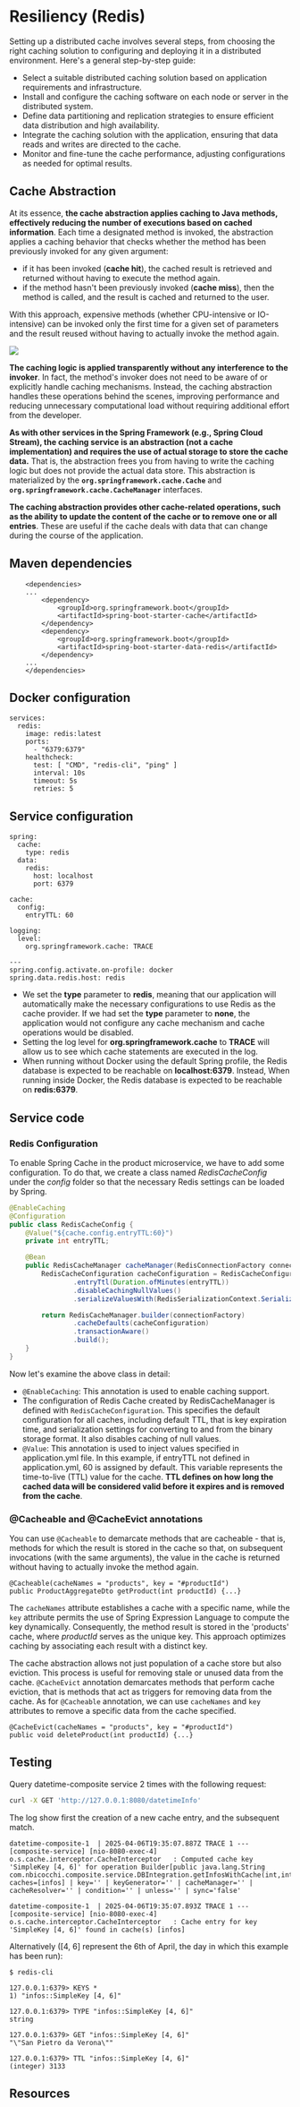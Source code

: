# Resiliency (Redis)

Setting up a distributed cache involves several steps, from choosing the right caching solution to configuring and deploying it in a distributed environment. Here's a general step-by-step guide:

* Select a suitable distributed caching solution based on application requirements and infrastructure.
* Install and configure the caching software on each node or server in the distributed system.
* Define data partitioning and replication strategies to ensure efficient data distribution and high availability.
* Integrate the caching solution with the application, ensuring that data reads and writes are directed to the cache.
* Monitor and fine-tune the cache performance, adjusting configurations as needed for optimal results.

## Cache Abstraction

At its essence, **the cache abstraction applies caching to Java methods, effectively reducing the number of executions based on cached information**. Each time a designated method is invoked, the abstraction applies a caching behavior that checks whether the method has been previously invoked for any given argument:

* if it has been invoked (**cache hit**), the cached result is retrieved and returned without having to execute the method again.
* if the method hasn't been previously invoked (**cache miss**), then the method is called, and the result is cached and returned to the user.

With this approach, expensive methods (whether CPU-intensive or IO-intensive) can be invoked only the first time for a given set of parameters and the result reused without having to actually invoke the method again.

![](images/cache-spring-boot-redis.webp)

**The caching logic is applied transparently without any interference to the invoker**. In fact, the method's invoker does not need to be aware of or explicitly handle caching mechanisms. Instead, the caching abstraction handles these operations behind the scenes, improving performance and reducing unnecessary computational load without requiring additional effort from the developer.

**As with other services in the Spring Framework (e.g., Spring Cloud Stream), the caching service is an abstraction (not a cache implementation) and requires the use of actual storage to store the cache data.** That is, the abstraction frees you from having to write the caching logic but does not provide the actual data store. This abstraction is materialized by the **`org.springframework.cache.Cache`** and **`org.springframework.cache.CacheManager`** interfaces.

**The caching abstraction provides other cache-related operations, such as the ability to update the content of the cache or to remove one or all entries**. These are useful if the cache deals with data that can change during the course of the application.


## Maven dependencies

```
	<dependencies>
	...
		<dependency>
			<groupId>org.springframework.boot</groupId>
			<artifactId>spring-boot-starter-cache</artifactId>
		</dependency>
		<dependency>
			<groupId>org.springframework.boot</groupId>
			<artifactId>spring-boot-starter-data-redis</artifactId>
		</dependency>
	...
	</dependencies>
```

## Docker configuration

```
services:
  redis:
    image: redis:latest
    ports:
      - "6379:6379"
    healthcheck:
      test: [ "CMD", "redis-cli", "ping" ]
      interval: 10s
      timeout: 5s
      retries: 5
```

## Service configuration

```
spring:
  cache:
    type: redis
  data:
    redis:
      host: localhost
      port: 6379
      
cache:
  config:
    entryTTL: 60

logging:
  level:
    org.springframework.cache: TRACE

---
spring.config.activate.on-profile: docker
spring.data.redis.host: redis
```

* We set the **type** parameter to **redis**, meaning that our application will automatically make the necessary configurations to use Redis as the cache provider. If we had set the **type** parameter to **none**, the application would not configure any cache mechanism and cache operations would be disabled.
* Setting the log level for **org.springframework.cache** to **TRACE** will allow us to see which cache statements are executed in the log.
* When running without Docker using the default Spring profile, the Redis database is expected to be reachable on **localhost:6379**. Instead, When running inside Docker, the Redis database is expected to be reachable on **redis:6379**.

## Service code

### Redis Configuration
To enable Spring Cache in the product microservice, we have to add some configuration. To do that, we create a class named _RedisCacheConfig_ under the _config_ folder so that the necessary Redis settings can be loaded by Spring.

```java
@EnableCaching
@Configuration
public class RedisCacheConfig {
    @Value("${cache.config.entryTTL:60}")
    private int entryTTL;

    @Bean
    public RedisCacheManager cacheManager(RedisConnectionFactory connectionFactory) {
        RedisCacheConfiguration cacheConfiguration = RedisCacheConfiguration.defaultCacheConfig()
                .entryTtl(Duration.ofMinutes(entryTTL))
                .disableCachingNullValues()
                .serializeValuesWith(RedisSerializationContext.SerializationPair.fromSerializer(new GenericJackson2JsonRedisSerializer()));

        return RedisCacheManager.builder(connectionFactory)
                .cacheDefaults(cacheConfiguration)
                .transactionAware()
                .build();
    }
}
```

Now let's examine the above class in detail:

* `@EnableCaching`: This annotation is used to enable caching support. 
* The configuration of Redis Cache created by RedisCacheManager is defined with `RedisCacheConfiguration`. This specifies the default configuration for all caches, including default TTL, that is key expiration time, and serialization settings for converting to and from the binary storage format. It also disables caching of null values.
* `@Value`: This annotation is used to inject values specified in application.yml file. In this example, if entryTTL not defined in application.yml, 60 is assigned by default. This variable represents the time-to-live (TTL) value for the cache. **TTL defines on how long the cached data will be considered valid before it expires and is removed from the cache**.

### @Cacheable and @CacheEvict annotations

You can use `@Cacheable` to demarcate methods that are cacheable - that is, methods for which the result is stored in the cache so that, on subsequent invocations (with the same arguments), the value in the cache is returned without having to actually invoke the method again.

```
@Cacheable(cacheNames = "products", key = "#productId")
public ProductAggregateDto getProduct(int productId) {...}
```

The `cacheNames` attribute establishes a cache with a specific name, while the `key` attribute permits the use of Spring Expression Language to compute the key dynamically. Consequently, the method result is stored in the 'products' cache, where _productId_ serves as the unique key. This approach optimizes caching by associating each result with a distinct key.

The cache abstraction allows not just population of a cache store but also eviction. This process is useful for removing stale or unused data from the cache. `@CacheEvict` annotation demarcates methods that perform cache eviction, that is methods that act as triggers for removing data from the cache. As for `@Cacheable` annotation, we can use `cacheNames` and `key` attributes to remove a specific data from the cache specified.

```
@CacheEvict(cacheNames = "products", key = "#productId")
public void deleteProduct(int productId) {...}
```

## Testing

Query datetime-composite service 2 times with the following request:

```bash
curl -X GET 'http://127.0.0.1:8080/datetimeInfo' 
```

The log show first the creation of a new cache entry, and the subsequent match.

```
datetime-composite-1  | 2025-04-06T19:35:07.887Z TRACE 1 --- [composite-service] [nio-8080-exec-4] o.s.cache.interceptor.CacheInterceptor   : Computed cache key 'SimpleKey [4, 6]' for operation Builder[public java.lang.String com.nbicocchi.composite.service.DBIntegration.getInfosWithCache(int,int)] caches=[infos] | key='' | keyGenerator='' | cacheManager='' | cacheResolver='' | condition='' | unless='' | sync='false'

datetime-composite-1  | 2025-04-06T19:35:07.893Z TRACE 1 --- [composite-service] [nio-8080-exec-4] o.s.cache.interceptor.CacheInterceptor   : Cache entry for key 'SimpleKey [4, 6]' found in cache(s) [infos]
```

Alternatively ([4, 6] represent the 6th of April, the day in which this example has been run):

```
$ redis-cli

127.0.0.1:6379> KEYS *
1) "infos::SimpleKey [4, 6]"

127.0.0.1:6379> TYPE "infos::SimpleKey [4, 6]"
string

127.0.0.1:6379> GET "infos::SimpleKey [4, 6]"
"\"San Pietro da Verona\""

127.0.0.1:6379> TTL "infos::SimpleKey [4, 6]"
(integer) 3133
```


## Resources
